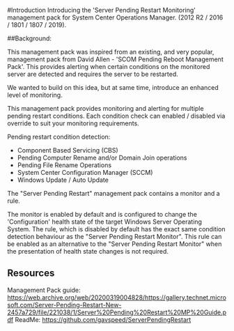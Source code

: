 #Introduction
Introducing the 'Server Pending Restart Monitoring' management pack for System Center Operations Manager. (2012 R2 / 2016 / 1801 / 1807 / 2019).

##Background:

This management pack was inspired from an existing, and very popular, management pack from David Allen - 'SCOM Pending Reboot Management Pack'. This provides alerting when certain conditions on the monitored server are detected and requires the server to be restarted.

We wanted to build on this idea, but at same time, introduce an enhanced level of monitoring.

This management pack provides monitoring and alerting for multiple pending restart conditions. Each condition check can enabled / disabled via override to suit your monitoring requirements.

Pending restart condition detection:
* Component Based Servicing (CBS)
* Pending Computer Rename and/or Domain Join operations
* Pending File Rename Operations
* System Center Configuration Manager (SCCM)
* Windows Update / Auto Update

The "Server Pending Restart" management pack contains a monitor and a rule.

The monitor is enabled by default and is configured to change the 'Configuration' health state of the target Windows Server Operating System.
The rule, which is disabled by default has the exact same condition detection behaviour as the "Server Pending Restart Monitor". This rule can be enabled as an alternative to the "Server Pending Restart Monitor" when the presentation of health state changes is not required.

## Resources
Management Pack guide: <https://web.archive.org/web/20200319004828/https://gallery.technet.microsoft.com/Server-Pending-Restart-New-2457a729/file/221038/1/Server%20Pending%20Restart%20MP%20Guide.pdf>
ReadMe: <https://github.com/gavspeed/ServerPendingRestart>
